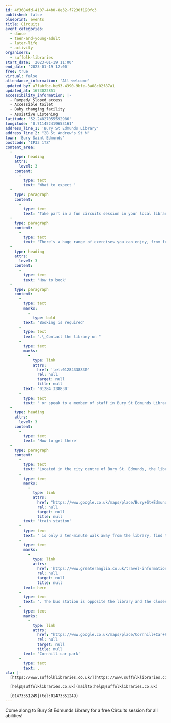 ```yaml
---
id: 4f3684fd-4107-44b0-8e32-f7230f190fc3
published: false
blueprint: events
title: Circuits
event_categories:
  - dance
  - teen-and-young-adult
  - later-life
  - activity
organisers:
  - suffolk-libraries
start_date: '2023-01-19 11:00'
end_date: '2023-01-19 12:00'
free: true
virtual: false
attendance_information: 'All welcome'
updated_by: a7fabfbc-be93-4390-9bfe-3a08c02f87a1
updated_at: 1673022851
accessibility_information: |-
  - Ramped/ Sloped access
  - Accessible toilet
  - Baby changing facility
  - Assistive Listening
latitude: '52.24827055592986'
longitude: '0.711452419653161'
address_line_1: 'Bury St Edmunds Library'
address_line_2: "2B St Andrew's St N"
town: 'Bury Saint Edmunds'
postcode: 'IP33 1TZ'
content_area:
  -
    type: heading
    attrs:
      level: 3
    content:
      -
        type: text
        text: 'What to expect '
  -
    type: paragraph
    content:
      -
        type: text
        text: 'Take part in a fun circuits session in your local library, all for free. Circuit training is a fantastic workout that’s great for everyone, regardless of fitness level. It incorporates a variety of exercises, taking on each exercise at your own pace.'
  -
    type: paragraph
    content:
      -
        type: text
        text: 'There’s a huge range of exercises you can enjoy, from free weights to resistance workouts and cardiovascular exercises. This means that whatever your targets, you can work towards them in a circuits class. Please wear comfortable clothing to this session. We also recommend you bring water for hydration.'
  -
    type: heading
    attrs:
      level: 3
    content:
      -
        type: text
        text: 'How to book'
  -
    type: paragraph
    content:
      -
        type: text
        marks:
          -
            type: bold
        text: 'Booking is required'
      -
        type: text
        text: ".\_Contact the library on "
      -
        type: text
        marks:
          -
            type: link
            attrs:
              href: 'tel:01284338830'
              rel: null
              target: null
              title: null
        text: '01284 338830'
      -
        type: text
        text: ' or speak to a member of staff in Bury St Edmunds Library to book your place. '
  -
    type: heading
    attrs:
      level: 3
    content:
      -
        type: text
        text: 'How to get there'
  -
    type: paragraph
    content:
      -
        type: text
        text: 'Located in the city centre of Bury St. Edmunds, the library has easy access to many transport links. The '
      -
        type: text
        marks:
          -
            type: link
            attrs:
              href: "https://www.google.co.uk/maps/place/Bury+St+Edmunds/@52.2530528,0.7120045,17.56z/data=!4m22!1m16!4m15!1m6!1m2!1s0x47d84c68312f8e31:0x2689f9fc66112960!2sBury+St+Edmunds,+Bury+Saint+Edmunds!2m2!1d0.7124833!2d52.2535507!1m6!1m2!1s0x47d84c438eb4972d:0x7f9734215b8d6125!2sBury+St+Edmunds+Library,+2B+St+Andrew's+St+N,+Bury+Saint+Edmunds+IP33+1TZ!2m2!1d0.7114645!2d52.2480445!3e3!3m4!1s0x47d84c68312f8e31:0x2689f9fc66112960!8m2!3d52.2535507!4d0.7124833"
              rel: null
              target: null
              title: null
        text: 'train station'
      -
        type: text
        text: ' is only a ten-minute walk away from the library, find timetable information '
      -
        type: text
        marks:
          -
            type: link
            attrs:
              href: 'https://www.greateranglia.co.uk/travel-information/station-information/bse'
              rel: null
              target: null
              title: null
        text: here
      -
        type: text
        text: '. The bus station is opposite the library and the closest car park is the '
      -
        type: text
        marks:
          -
            type: link
            attrs:
              href: "https://www.google.co.uk/maps/place/Cornhill+Car+Park/@52.2461317,0.7117458,18.56z/data=!4m22!1m16!4m15!1m6!1m2!1s0x47d84c445fd5da97:0x98af94846df0696c!2sCornhill+Car+Park,+Buttermarket,+Cornhill,+Bury+Saint+Edmunds+IP33+1DY!2m2!1d0.7124119!2d52.2461779!1m6!1m2!1s0x47d84c438eb4972d:0x7f9734215b8d6125!2sBury+St+Edmunds+Library,+2B+St+Andrew's+St+N,+Bury+Saint+Edmunds+IP33+1TZ!2m2!1d0.7114645!2d52.2480445!3e3!3m4!1s0x47d84c445fd5da97:0x98af94846df0696c!8m2!3d52.2461779!4d0.7124119"
              rel: null
              target: null
              title: null
        text: 'Cornhill car park'
      -
        type: text
        text: .
cta: |-
  [https://www.suffolklibraries.co.uk/](https://www.suffolklibraries.co.uk/)

  [help@suffolklibraries.co.uk](mailto:help@suffolklibraries.co.uk)

  [01473351249](tel:01473351249)
---
```

Come along to Bury St Edmunds Library for a free Circuits session for all abilities!